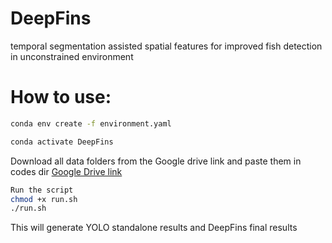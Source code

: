 # DeepFins
temporal segmentation assisted spatial features for improved fish detection in unconstrained environment


# How to use:
```bash
conda env create -f environment.yaml

conda activate DeepFins
```
Download all data folders from the Google drive link and paste them in codes dir 
[Google Drive link](https://drive.google.com/drive/folders/1nbUAJP_GEKG51bjevgIyPE2vRtPRQgiE?usp=drive_link)
```bash
Run the script 
chmod +x run.sh
./run.sh
```
This will generate YOLO standalone results and DeepFins final results
